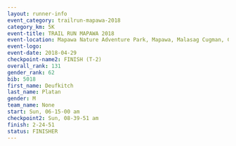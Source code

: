 ```yaml
---
layout: runner-info 
event_category: trailrun-mapawa-2018 
category_km: 5K 
event-title: TRAIL RUN MAPAWA 2018 
event-location: Mapawa Nature Adventure Park, Mapawa, Malasag Cugman, Cagayan de Oro Philippines 
event-logo: 
event-date: 2018-04-29 
checkpoint-name2: FINISH (T-2) 
overall_rank: 131
gender_rank: 62
bib: 5018
first_name: Deufkitch
last_name: Platan
gender: M
team_name: None
start: Sun, 06-15-00 am
checkpoint2: Sun, 08-39-51 am
finish: 2-24-51
status: FINISHER
---
```

